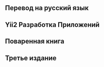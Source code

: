 Перевод на русский язык
--- 
Yii2 Разработка Приложений 
---
Поваренная книга 
---
Третье издание 
---
